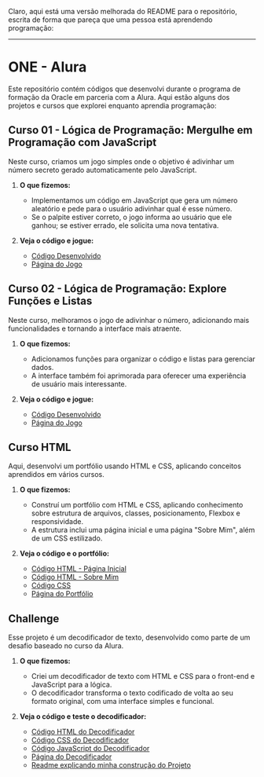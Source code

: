 Claro, aqui está uma versão melhorada do README para o repositório, escrita de forma que pareça que uma pessoa está aprendendo programação:

---

# ONE - Alura

Este repositório contém códigos que desenvolvi durante o programa de formação da Oracle em parceria com a Alura. Aqui estão alguns dos projetos e cursos que explorei enquanto aprendia programação:

## Curso 01 - Lógica de Programação: Mergulhe em Programação com JavaScript

Neste curso, criamos um jogo simples onde o objetivo é adivinhar um número secreto gerado automaticamente pelo JavaScript.

1. **O que fizemos:**
   - Implementamos um código em JavaScript que gera um número aleatório e pede para o usuário adivinhar qual é esse número.
   - Se o palpite estiver correto, o jogo informa ao usuário que ele ganhou; se estiver errado, ele solicita uma nova tentativa.

2. **Veja o código e jogue:**
   - [Código Desenvolvido](Curso-01/app.js)
   - [Página do Jogo](https://eduardareis3332.github.io/ONE-Alura/Curso-01/index.html)

## Curso 02 - Lógica de Programação: Explore Funções e Listas

Neste curso, melhoramos o jogo de adivinhar o número, adicionando mais funcionalidades e tornando a interface mais atraente.

1. **O que fizemos:**
   - Adicionamos funções para organizar o código e listas para gerenciar dados.
   - A interface também foi aprimorada para oferecer uma experiência de usuário mais interessante.

2. **Veja o código e jogue:**
   - [Código Desenvolvido](Curso-02/app.js)
   - [Página do Jogo](https://eduardareis3332.github.io/ONE-Alura/Curso-02/index.html)

## Curso HTML

Aqui, desenvolvi um portfólio usando HTML e CSS, aplicando conceitos aprendidos em vários cursos.

1. **O que fizemos:**
   - Construí um portfólio com HTML e CSS, aplicando conhecimento sobre estrutura de arquivos, classes, posicionamento, Flexbox e responsividade.
   - A estrutura inclui uma página inicial e uma página "Sobre Mim", além de um CSS estilizado.

2. **Veja o código e o portfólio:**
   - [Código HTML - Página Inicial](Curso-HTML/portifolio/index.html)
   - [Código HTML - Sobre Mim](Curso-HTML/portifolio/about.html)
   - [Código CSS](Curso-HTML/portifolio/styles/styles.css)
   - [Página do Portfólio](https://eduardareis3332.github.io/ONE-Alura/Curso-HTML/portifolio/index.html)

## Challenge

Esse projeto é um decodificador de texto, desenvolvido como parte de um desafio baseado no curso da Alura.

1. **O que fizemos:**
   - Criei um decodificador de texto com HTML e CSS para o front-end e JavaScript para a lógica.
   - O decodificador transforma o texto codificado de volta ao seu formato original, com uma interface simples e funcional.

2. **Veja o código e teste o decodificador:**
   - [Código HTML do Decodificador](Challenge/index.html)
   - [Código CSS do Decodificador](Challenge/styles.css)
   - [Código JavaScript do Decodificador](Challenge/script.js)
   - [Página do Decodificador](https://eduardareis3332.github.io/ONE-Alura/Challenge/index.html)
   - [Readme explicando minha construção do Projeto](Challenge/README.md)